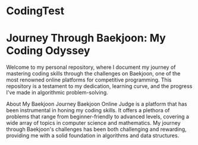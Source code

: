 # CodingTest


# Journey Through Baekjoon: My Coding Odyssey

Welcome to my personal repository, where I document my journey of mastering coding skills through the challenges on Baekjoon, one of the most renowned online platforms for competitive programming. This repository is a testament to my dedication, learning curve, and the progress I've made in algorithmic problem-solving.

About My Baekjoon Journey
Baekjoon Online Judge is a platform that has been instrumental in honing my coding skills. It offers a plethora of problems that range from beginner-friendly to advanced levels, covering a wide array of topics in computer science and mathematics. My journey through Baekjoon's challenges has been both challenging and rewarding, providing me with a solid foundation in algorithms and data structures.
